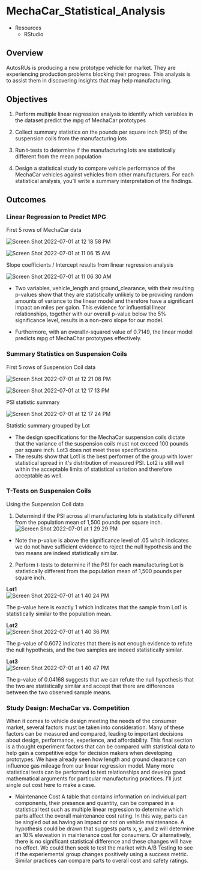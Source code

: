 # MechaCar_Statistical_Analysis

- Resources
    - RStudio

## Overview

AutosRUs is producing a new prototype vehicle for market.  They are experiencing production problems blocking their progress.  This analysis is to assist them in discovering insights that may help manufacturing.

## Objectives

1. Perform multiple linear regression analysis to identify which variables in the dataset predict the mpg of MechaCar prototypes

2. Collect summary statistics on the pounds per square inch (PSI) of the suspension coils from the manufacturing lots

3. Run t-tests to determine if the manufacturing lots are statistically different from the mean population

4. Design a statistical study to compare vehicle performance of the MechaCar vehicles against vehicles from other manufacturers. For each statistical analysis, you’ll write a summary interpretation of the findings.

## Outcomes

### Linear Regression to Predict MPG

First 5 rows of MechaCar data

![Screen Shot 2022-07-01 at 12 18 58 PM](https://user-images.githubusercontent.com/100544761/176941117-55abf35a-5dea-4179-867a-ce3a8d5afe9d.png)

![Screen Shot 2022-07-01 at 11 06 15 AM](https://user-images.githubusercontent.com/100544761/176931908-6b9acbcf-8f6d-4b7d-a3f2-cdcdebc645b8.png)

Slope coefficients / Intercept results from linear regression analysis

![Screen Shot 2022-07-01 at 11 06 30 AM](https://user-images.githubusercontent.com/100544761/176933457-2b2e2d87-4bc0-4e84-a498-dce2ba59c85b.png)

- Two variables, vehicle_length and ground_clearance, with their resulting p-values show that they are statistically unlikely to be providing random amounts of variance to the linear model and therefore have a significant impact on miles per galon. This evidence for influential linear relationships, together with our overall p-value below the 5% significance level, results in a non-zero slope for our model.

- Furthermore, with an overall r-squared value of 0.7149, the linear model predicts mpg of MechaChar prototypes effectively.

### Summary Statistics on Suspension Coils

First 5 rows of Suspension Coil data

![Screen Shot 2022-07-01 at 12 21 08 PM](https://user-images.githubusercontent.com/100544761/176941403-bc2a07d0-3a34-4055-9eee-898a146d5421.png)

![Screen Shot 2022-07-01 at 12 17 13 PM](https://user-images.githubusercontent.com/100544761/176941527-f216cdba-0127-44d4-a63d-817fbe0cc50b.png)

PSI statistic summary

![Screen Shot 2022-07-01 at 12 17 24 PM](https://user-images.githubusercontent.com/100544761/176941575-5a3e6c67-8b11-40da-b3fd-3a8ec2061466.png)

Statistic summary grouped by Lot
- The design specifications for the MechaCar suspension coils dictate that the variance of the suspension coils must not exceed 100 pounds per square inch.  Lot3 does not meet these specificatioins.
- The results show that Lot1 is the best performer of the group with lower statistical spread in it's distribution of measured PSI. Lot2 is still well within the acceptable limits of statistical variation and therefore acceptable as well.

### T-Tests on Suspension Coils

Using the Suspension Coil data
1. Determind if the PSI across all manufacturing lots is statistically different from the population mean of 1,500 pounds per square inch.<br>
![Screen Shot 2022-07-01 at 1 29 29 PM](https://user-images.githubusercontent.com/100544761/176951645-d7168eeb-c543-410d-88c3-c78225fb666d.png)

- Note the p-value is above the significance level of .05 whcih indicates we do not have sufficient evidence to reject the null hypothesis and the two means are indeed statistically similar.

2. Perform t-tests to determine if the PSI for each manufacturing Lot is statistically different from the population mean of 1,500 pounds per square inch.

**Lot1**<br>
![Screen Shot 2022-07-01 at 1 40 24 PM](https://user-images.githubusercontent.com/100544761/176952894-a1f19167-70f4-496e-9ded-66fbcb54060c.png)

The p-value here is exactly 1 which indicates that the sample from Lot1 is statistically similar to the population mean.  

**Lot2**<br>
![Screen Shot 2022-07-01 at 1 40 36 PM](https://user-images.githubusercontent.com/100544761/176953168-30c889d5-b9d5-4cf9-8984-166ec7eec3e8.png)

The p-value of 0.6072 indicates that there is not enough evidence to refute the null hypothesis, and the two samples are indeed statistically similar.

**Lot3**<br>
![Screen Shot 2022-07-01 at 1 40 47 PM](https://user-images.githubusercontent.com/100544761/176953313-18097701-3d83-4f11-82cf-ab0d08a03e42.png)

The p-value of 0.04168 suggests that we can refute the null hypothesis that the two are statistically similar and accept that there are differences between the two observed sample means.

### Study Design: MechaCar vs. Competition

When it comes to vehicle design meeting the needs of the consumer market, several factors must be taken into consideration.  Many of these factors can be measured and compared, leading to important decisions about design, performance, experience, and affordability.  This final section is a thought experiment factors that can be compared with statistical data to help gain a competitive edge for decision makers when developing prototypes.  We have already seen how length and ground clearance can influence gas mileage from our linear regression model.  Many more statistical tests can be performed to test relationships and develop good mathematical arguments for particular manufacturing practices.  I'll just single out cost here to make a case.

- Maintenance Cost 
    A table that contains information on individual part components, their presence and quantity, can be compared in a statistical test such as multiple linear regression to determine which parts affect the overall maintenance cost rating.  In this way, parts can be singled out as having an impact or not on vehicle maintenance.  A hypothesis could be drawn that suggests parts x, y, and z will determine an 10% eleveation in maintenance cost for consumers.  Or alternatively, there is no significant statistical difference and these changes will have no effect.  We could then seek to test the market with A/B Testing to see if the experiemental group changes positively using a success metric.  Similar practices can compare parts to overall cost and safety ratings.

